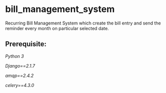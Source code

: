 # bill_management_system
Recurring Bill Management System which create the bill entry and send the reminder every month on particular selected date.


## Prerequisite:
_Python 3_

_Django==2.1.7_

_amqp==2.4.2_

_celery==4.3.0_
